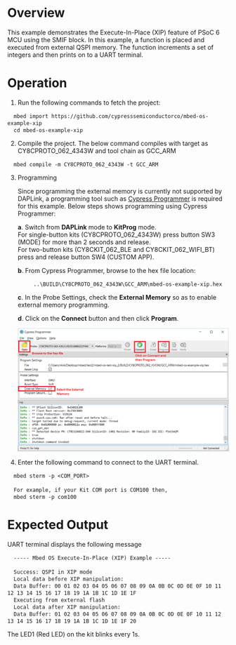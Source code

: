 # Overview
This example demonstrates the Execute-In-Place (XIP) feature of PSoC 6 MCU using the SMIF block. In this example, a function is placed and executed from external QSPI memory. The function increments a set of integers and then prints on to a UART terminal.

# Operation

1. Run the following commands to fetch the project:

  ```
	mbed import https://github.com/cypresssemiconductorco/mbed-os-example-xip
    cd mbed-os-example-xip
  ```
2. Compile the project. The below command compiles with target as CY8CPROTO_062_4343W and tool chain as GCC_ARM

  ```
	mbed compile -m CY8CPROTO_062_4343W -t GCC_ARM
  ```
3. Programming  

	Since programming the external memory is currently not supported by DAPLink, a programming tool such as [Cypress Programmer](https://www.cypress.com/products/psoc-programming-solutions) is required for this example.
	Below steps shows programming using Cypress Programmer:  
	
	 **a**. Switch from **DAPLink** mode to **KitProg** mode.  
		For single-button kits (CY8CPROTO_062_4343W) press button SW3 (MODE) for more than 2 seconds and release.  
		For two-button kits (CY8CKIT_062_BLE and CY8CKIT_062_WIFI_BT) press and release button SW4 (CUSTOM APP).  
	 
	 **b**. From Cypress Programmer, browse to the hex file location:  
	 
			..\BUILD\CY8CPROTO_062_4343W\GCC_ARM\mbed-os-example-xip.hex  
			
	 **c**. In the Probe Settings, check the **External Memory** so as to enable external memory programming.  
	 
	 **d**. Click on the **Connect** button and then click **Program**.  
	 
	 ![Cypress Programmer](cyp.png)  
	 
4. Enter the following command to connect to the UART terminal.

  ```
	mbed sterm -p <COM_PORT>
	
	For example, if your Kit COM port is COM100 then,
	mbed sterm -p com100
  ```  
# Expected Output

UART terminal displays the following message

  ```
	----- Mbed OS Execute-In-Place (XIP) Example -----

	Success: QSPI in XIP mode
	Local data before XIP manipulation:
	Data Buffer: 00 01 02 03 04 05 06 07 08 09 0A 0B 0C 0D 0E 0F 10 11 12 13 14 15 16 17 18 19 1A 1B 1C 1D 1E 1F
	Executing from external flash
	Local data after XIP manipulation:
	Data Buffer: 01 02 03 04 05 06 07 08 09 0A 0B 0C 0D 0E 0F 10 11 12 13 14 15 16 17 18 19 1A 1B 1C 1D 1E 1F 20
  ``` 
The LED1 (Red LED) on the kit blinks every 1s.
